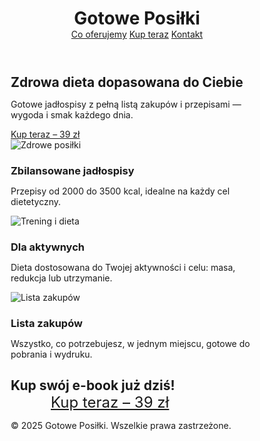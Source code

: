 <!DOCTYPE html>
<html lang="pl">
<head>
<meta charset="UTF-8" />
<meta name="viewport" content="width=device-width, initial-scale=1" />
<title>Gotowe Posiłki – zdrowa dieta i gotowe jadłospisy</title>
<style>
  /* Reset */
  * {
    box-sizing: border-box;
    margin: 0;
    padding: 0;
  }

  body {
    font-family: 'Segoe UI', Tahoma, Geneva, Verdana, sans-serif;
    background: linear-gradient(135deg, #6dd5fa, #2980b9);
    color: #fff;
    min-height: 100vh;
    display: flex;
    flex-direction: column;
  }

  header {
    background: rgba(0,0,0,0.4);
    padding: 1.5rem 2rem;
    box-shadow: 0 4px 10px rgba(0,0,0,0.3);
    display: flex;
    justify-content: space-between;
    align-items: center;
  }

  header h1 {
    font-weight: 700;
    font-size: 2rem;
    color: #f1c40f;
    letter-spacing: 2px;
  }

  nav a {
    color: #f1c40f;
    font-weight: 600;
    margin-left: 1.8rem;
    text-decoration: none;
    font-size: 1.1rem;
    transition: color 0.3s ease;
  }

  nav a:hover {
    color: #ffe066;
  }

  .hero {
    background: url('https://source.unsplash.com/1600x900/?healthy,food') center/cover no-repeat;
    padding: 6rem 2rem 4rem;
    text-align: center;
    position: relative;
    flex: 1;
    display: flex;
    flex-direction: column;
    justify-content: center;
  }

  .hero::before {
    content: "";
    position: absolute;
    inset: 0;
    background: rgba(0,0,0,0.5);
    z-index: 1;
    border-radius: 10px;
  }

  .hero-content {
    position: relative;
    z-index: 2;
    max-width: 700px;
    margin: 0 auto;
  }

  .hero h2 {
    font-size: 3rem;
    margin-bottom: 1rem;
    font-weight: 800;
    text-shadow: 0 2px 6px rgba(0,0,0,0.7);
  }

  .hero p {
    font-size: 1.3rem;
    margin-bottom: 2.5rem;
    line-height: 1.5;
    text-shadow: 0 1px 4px rgba(0,0,0,0.6);
  }

  .btn-primary {
    background-color: #f1c40f;
    color: #222;
    font-weight: 700;
    padding: 1.3rem 3rem;
    border-radius: 40px;
    border: none;
    cursor: pointer;
    font-size: 1.3rem;
    box-shadow: 0 6px 15px rgba(241, 196, 15, 0.6);
    text-decoration: none;
    display: inline-block;
    transition: background-color 0.3s ease, box-shadow 0.3s ease;
  }

  .btn-primary:hover {
    background-color: #ffe066;
    box-shadow: 0 8px 20px rgba(255, 224, 102, 0.9);
  }

  section.features {
    background: #fff;
    color: #333;
    padding: 4rem 2rem;
    border-radius: 20px 20px 0 0;
    max-width: 1100px;
    margin: -5rem auto 3rem;
    box-shadow: 0 8px 20px rgba(0,0,0,0.15);
    display: flex;
    flex-wrap: wrap;
    gap: 2rem;
    justify-content: center;
  }

  .feature-card {
    background: linear-gradient(135deg, #27ae60, #2ecc71);
    flex: 1 1 280px;
    border-radius: 20px;
    padding: 2rem;
    text-align: center;
    color: white;
    box-shadow: 0 6px 15px rgba(39, 174, 96, 0.5);
    transition: transform 0.3s ease;
    cursor: default;
  }

  .feature-card:hover {
    transform: translateY(-10px);
    box-shadow: 0 12px 30px rgba(39, 174, 96, 0.8);
  }

  .feature-card img {
    width: 90px;
    margin-bottom: 1.5rem;
    border-radius: 50%;
    border: 3px solid rgba(255, 255, 255, 0.6);
    background: rgba(255,255,255,0.15);
  }

  .feature-card h3 {
    font-size: 1.5rem;
    margin-bottom: 1rem;
    font-weight: 700;
  }

  .feature-card p {
    font-size: 1.1rem;
    line-height: 1.4;
  }

  section.cta {
    text-align: center;
    margin: 3rem auto 4rem;
  }

  section.cta h2 {
    font-size: 2.5rem;
    margin-bottom: 1.5rem;
    color: #fff;
    text-shadow: 0 2px 8px rgba(0,0,0,0.7);
  }

  footer {
    text-align: center;
    padding: 1.5rem 1rem;
    color: #eee;
    background: rgba(0,0,0,0.3);
    font-size: 0.9rem;
  }

  /* Responsive */

  @media (max-width: 768px) {
    header {
      flex-direction: column;
      align-items: flex-start;
    }
    nav {
      margin-top: 1rem;
    }
    nav a {
      margin-left: 0;
      margin-right: 1.5rem;
    }
    section.features {
      flex-direction: column;
      margin: -3rem 1rem 2rem;
      border-radius: 15px;
      padding: 3rem 1rem;
    }
  }
</style>
</head>
<body>
  <header>
    <h1>Gotowe Posiłki</h1>
    <nav>
      <a href="#features">Co oferujemy</a>
      <a href="#kup">Kup teraz</a>
      <a href="#kontakt">Kontakt</a>
    </nav>
  </header>

  <section class="hero">
    <div class="hero-content">
      <h2>Zdrowa dieta dopasowana do Ciebie</h2>
      <p>Gotowe jadłospisy z pełną listą zakupów i przepisami — wygoda i smak każdego dnia.</p>
      <a href="#kup" class="btn-primary">Kup teraz – 39 zł</a>
    </div>
  </section>

  <section id="features" class="features">
    <div class="feature-card">
      <img src="https://source.unsplash.com/90x90/?salad,healthy" alt="Zdrowe posiłki" />
      <h3>Zbilansowane jadłospisy</h3>
      <p>Przepisy od 2000 do 3500 kcal, idealne na każdy cel dietetyczny.</p>
    </div>
    <div class="feature-card">
      <img src="https://source.unsplash.com/90x90/?fitness,workout" alt="Trening i dieta" />
      <h3>Dla aktywnych</h3>
      <p>Dieta dostosowana do Twojej aktywności i celu: masa, redukcja lub utrzymanie.</p>
    </div>
    <div class="feature-card">
      <img src="https://source.unsplash.com/90x90/?shopping,list" alt="Lista zakupów" />
      <h3>Lista zakupów</h3>
      <p>Wszystko, co potrzebujesz, w jednym miejscu, gotowe do pobrania i wydruku.</p>
    </div>
  </section>

  <section id="kup" class="cta">
    <h2>Kup swój e-book już dziś!</h2>
    <a href="https://twoj-link-do-sklepu" target="_blank" rel="noopener" class="btn-primary" style="font-size:1.5rem; padding:1rem 4rem;">
      Kup teraz – 39 zł
    </a>
  </section>

  <footer id="kontakt">
    <p>© 2025 Gotowe Posiłki. Wszelkie prawa zastrzeżone.</p>
  </footer>
</body>
</html>
